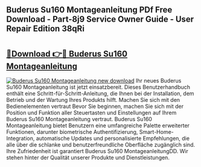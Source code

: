 ## Buderus Su160 Montageanleitung PDf Free Download - Part-8j9 Service Owner Guide - User Repair Edition 38qRi

# <h2><a href="http://df8izo8.blite.top/?on=Buderus+Su160+Montageanleitung">🔗Download 👉🔴 Buderus Su160 Montageanleitung</a></h2>

[![Buderus Su160 Montageanleitung new download](https://i.imgur.com/lujVjoI.png)](http://df8izo8.blite.top/?on=Buderus+Su160+Montageanleitung)
Ihr neues Buderus Su160 Montageanleitung ist jetzt einsatzbereit. Dieses Benutzerhandbuch enthält eine Schritt-für-Schritt-Anleitung, die Ihnen bei der Installation, dem Betrieb und der Wartung Ihres Produkts hilft. Machen Sie sich mit den Bedienelementen vertraut Bevor Sie beginnen, machen Sie sich mit der Position und Funktion aller Steuertasten und Einstellungen auf Ihrem Buderus Su160 Montageanleitung vertraut. Buderus Su160 Montageanleitung bietet Benutzern eine umfangreiche Palette erweiterter Funktionen, darunter biometrische Authentifizierung, Smart-Home-Integration, automatische Updates und personalisierte Empfehlungen, die alle über die schlanke und benutzerfreundliche Oberfläche zugänglich sind. Ihre Zufriedenheit ist garantiert Buderus Su160 MontageanleitungDD. Wir stehen hinter der Qualität unserer Produkte und Dienstleistungen.
